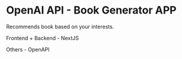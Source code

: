 # OpenAI API - Book Generator APP

Recommends book based on your interests.

Frontend + Backend - NextJS

Others - OpenAPI
